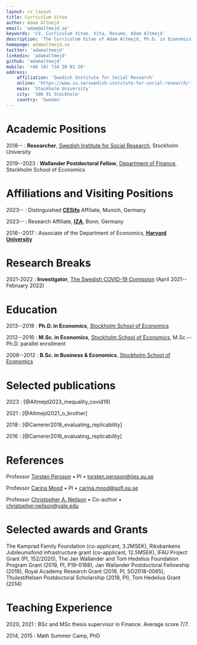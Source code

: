 ```yaml
---
layout: cv_layout
title: Curriculum Vitae
author: Adam Altmejd
email: 'adam@altmejd.se'
keywords: 'CV, Curriculum Vitae, Vita, Resume, Adam Altmejd'
description: 'The Curriculum Vitae of Adam Altmejd, Ph.D. in Economics.'
homepage: adamaltmejd.se
twitter: 'adamaltmejd'
linkedin: 'adamaltmejd'
github: 'adamaltmejd'
mobile: '+46 (0) 734 20 01 20'
address:
    affiliation: 'Swedish Institute for Social Research'
    online: 'https://www.su.se/swedish-institute-for-social-research/'
    main: 'Stockholm University'
    city: '106 91 Stockholm'
    country: 'Sweden'
---
```



# Academic Positions

2018--
:   **Researcher**, [Swedish Institute for Social Research](https://www.sofi.su.se), Stockholm University

2019--2023
:   **Wallander Postdoctoral Fellow**, [Department of Finance](https://www.hhs.se/en/research/departments/df/), Stockholm School of Economics

# Affiliations and Visiting Positions

2023--
:   Distinguished **[CESifo](https://www.cesifo.org/en/network-member/altmejd-adam)** Affiliate, Munich, Germany

2023--
:   Research Affiliate, **[IZA](https://www.iza.org/people/affiliates/32832/adam-altmejd)**, Bonn, Germany

2016--2017
:   Associate of the Department of Economics, **[Harvard University](http://economics.harvard.edu/)**

# Research Breaks

2021-2022
:   **Investigator**, [The Swedish COVID-19 Comission](https://coronakommissionen.com) (April 2021--February 2022)

# Education

2013--2018
:   **Ph.D. in Economics**, [Stockholm School of Economics](https://www.hhs.se/en/Education/PhD/economics/)

2012--2016
:   **M.Sc. in Economics**, [Stockholm School of Economics](https://www.hhs.se/en/Education/MSc/MECON/), M.Sc.--Ph.D. parallel enrollment

2008--2012
:   **B.Sc. in Business & Economics**, [Stockholm School of Economics](https://www.hhs.se/en/Education/BSc/BE/)

# Selected publications

2023
:   [@Altmejd2023_inequality_covid19]

2021
:   [@Altmejd2021_o_brother]

2018
:   [@Camerer2018_evaluating_replicability]

2016
:   [@Camerer2016_evaluating_replicability]

# References

Professor [Torsten Persson](https://www.su.se/profiles/tpers-1.182602) • PI • <torsten.persson@iies.su.se>

Professor [Carina Mood](https://www.su.se/profiles/carinam-1.185222) • PI • <carina.mood@sofi.su.se>

Professor [Christopher A. Neilson](https://christopherneilson.github.io) • Co-author • <christopher.neilson@yale.edu>

# Selected awards and Grants
The Kamprad Family Foundation (co-applicant, 3.2MSEK), Riksbankens Jubileumsfond infrastructure grant (co-applicant, 12.5MSEK), IFAU Project Grant (PI, 152/2020), The Jan Wallander and Tom Hedelius Foundation Program Grant (2019, PI, P19-0168), Jan Wallander Postdoctoral Fellowship (2018), Royal Academy Research Grant (2018, PI, SO2018-0065), Thulestiftelsen Postdoctoral Scholarship (2018, PI), Tom Hedelius Grant (2014)

# Teaching Experience

2020, 2021
:   BSc and MSc thesis supervisor in Finance. Average score 7/7.

2014, 2015
:   Math Summer Camp, PhD